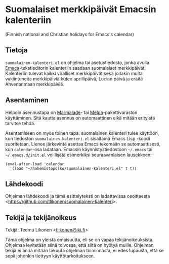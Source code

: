 Suomalaiset merkkipäivät Emacsin kalenteriin
============================================

(Finnish national and Christian holidays for Emacs's calendar)


Tietoja
-------

`suomalainen-kalenteri.el` on ohjelma tai asetustiedosto, jonka avulla
[Emacs][]-tekstieditorin kalenteriin saadaan suomalaiset merkkipäivät.
Kalenteriin tulevat kaikki viralliset merkkipäivät sekä joitakin muita
vakiintuneita merkkipäiviä kuten aprillipäivä, Lucian päivä ja eräitä
Ahvenanmaan merkkipäiviä.

[Emacs]: http://www.gnu.org/software/emacs/


Asentaminen
-----------

Helpoin asennustapa on [Marmalade][]- tai [Melpa][]-pakettivaraston
käyttäminen. Sitä kautta asennus on automaattinen eikä mitään erityistä
tarvitse tehdä.

[Marmalade]: http://marmalade-repo.org/
[Melpa]:     http://melpa.milkbox.net/

Asentamiseen on myös toinen tapa: suomalainen kalenteri tulee käyttöön,
kun tiedoston `suomalainen-kalenteri.el` sisältämä Emacs Lisp -koodi
suoritetaan. Lienee järkevintä asettaa Emacs tekemään se
automaattisesti, kun `calendar`-osa ladataan. Emacsin
käynnistystiedostoon `~/.emacs` tai `~/.emacs.d/init.el` voi lisätä
esimerkiksi seuraavanlaisen lausekkeen:

    (eval-after-load 'calendar
      '(load "~/hakemistopolku/suomalainen-kalenteri.el" t t))


Lähdekoodi
----------

Ohjelman lähdekoodi ja tämä esittelyteksti on ladattavissa osoitteesta
<<https://github.com/tlikonen/suomalainen-kalenteri>>.


Tekijä ja tekijänoikeus
-----------------------

Tekijä: Teemu Likonen <<tlikonen@iki.fi>>

Tämä ohjelma on yleistä omaisuutta, eli se on vapaa tekijänoikeuksista.
Ohjelmaa levitetään siinä toivossa, että siitä on hyötyä muille.
Ohjelman tekijä ei anna mitään takuuta ohjelman toiminnasta, ei edes
lupausta, että se sopii johonkin tiettyyn käyttötarkoitukseen.
